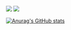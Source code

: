<img src="https://img.shields.io/badge/PYTHON-3776AB?style=for-the-badge&logo=python&logoColor=yellow"/> <img src="https://img.shields.io/badge/PYTORCH-EE4C2C?style=for-the-badge&logo=pytorch&logoColor=white"/>

[![Anurag's GitHub stats](https://github-readme-stats.vercel.app/api?username=gibiee)](https://github.com/anuraghazra/github-readme-stats)
